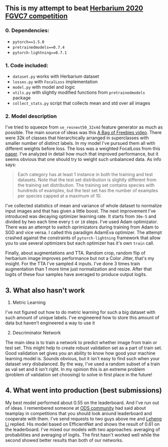 ## This is my attempt to beat [Herbarium 2020 FGVC7 competition](https://www.kaggle.com/c/herbarium-2020-fgvc7)


### 0. Dependencies:
* `pytorch==1.5.0`
* `pretrainedmodels==0.7.4`
* `pytorch-lightning==0.7.1`

### 1. Code included:
* `dataset.py` works with Herbarium dataset 
* `losses.py` with `FocalLoss` implementation
* `model.py` with model and logic
* `utils.py` with slightly modified functions from `pretrainedmodels` package
* `collect_stats.py` script that collects mean and std over all images

### 2. Model description
I've tried to squeeze from `se_resnext50_32x4d` feature generator as much as possible. The main source of ideas was this [A Bag of Freebies video](https://www.youtube.com/watch?v=iRrDwzcxg08). 
There were 32k of classes that hierarchically arranged in superclasses with smaller number of distinct labels. In my model I've pursued them all with different weights before loss.
The loss was a weighted FocalLoss from this [paper](https://arxiv.org/pdf/1901.05555.pdf). I've analyzed in detail how much that improved performance, but it seems obvious that one should try to weight such unbalanced data. As info says:
> Each category has at least 1 instance in both the training and test datasets. Note that the test set distribution is slightly different from the training set distribution. The training set contains species with hundreds of examples, but the test set has the number of examples per species capped at a maximum of 10. 


I've collected statistics of mean and variance of whole dataset to normalize input images and that has given a little boost. 
The next improvement I've introduced was decaying optimizer learning rate. It starts from `30e-5` and divided by two each time every `5` or `10` steps. I've used Adam optimizator. There was an attempt to switch oprimizators during training from Adam to SGD and vice versa. I called this paradigm AdamEva optimizer. The attempt crashed against the constraints of `pytorch-lightning` framework that allow you to use several optimizers but each optimizer has it's own `train` call. 

Finally, about augmentations and TTA. Random crop, random flip of herbarium image improves performance but not a Color Jitter, that's my insight. For the TTA I've sampled 4 inputs. I've done 3 times train augmentation than 1 more time just normalization and resize. After that logits of these four samples have averaged to produce output logits.

## 3. What also hasn't work

1. Metric Learning

I've not figured out how to do metric learning for such a big dataset with such amount of unique labels. I've engineered how to store this amount of data but haven't engineered a way to use it

2. Descriminator Network

The main idea is to train a network to predict whether image from train or test set. This might help to create robust validation set as a part of train set. Good validation set gives you an ability to know how good your machine learning model is. Sounds obvious, but it isn't easy to find such when your dataset very disbalanced. By the way, I've used a random subset of a train as val set and it isn't right. In my opinion this is an extreme problem (problem of validation set choosing) to solve in first place in the future!  

## 4. What went into production (best submissions)
My best model performed about 0.55 on the leaderboard. And I've run out of ideas.
I remembered someone at [ODS community](https://ods.ai/) had said about teamplay in competitions that you should look around leaderboard and cooperate with them. I've send requests to two guys above me and [Leheng Li](https://www.kaggle.com/lilelife) replied. His model based on EfficientNet and shows the result of 0.61 on the leaderboard.
I've mixed our models with two approaches: averaging of probabilities and averaging of logits. The first hasn't worked well while the second showed better results than both of our networks.